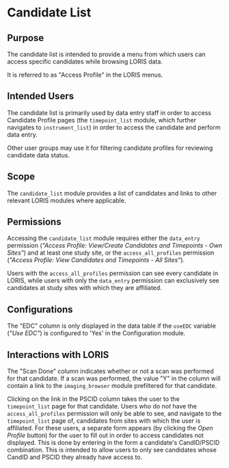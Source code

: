 # Candidate List

## Purpose

The candidate list is intended to provide a menu from which users
can access specific candidates while browsing LORIS data.

It is referred to as "Access Profile" in the LORIS menus.

## Intended Users

The candidate list is primarily used by data entry staff in order
to access Candidate Profile pages (the `timepoint_list` module,
which further navigates to `instrument_list`) in order to access
the candidate and perform data entry.

Other user groups may use it for filtering candidate profiles for
reviewing candidate data status.

## Scope

The `candidate_list` module provides a list of candidates and links
to other relevant LORIS modules where applicable.

## Permissions

Accessing the `candidate_list` module requires either the `data_entry`
permission (_"Access Profile: View/Create Candidates and Timepoints - Own Sites"_)
and at least one study site, or the `access_all_profiles`
permission (_"Access Profile: View Candidates and Timepoints - All Sites"_).

Users with the `access_all_profiles` permission can see every
candidate in LORIS, while users with only the `data_entry` permission
can exclusively see candidates at study sites with which they are affiliated.

## Configurations

The "EDC" column is only displayed in the data table if the `useEDC` variable
(_"Use EDC"_) is configured to 'Yes' in the Configuration module.

## Interactions with LORIS

The "Scan Done" column indicates whether or not a scan was performed
for that candidate. If a scan was performed, the value "Y" in the column
will contain a link to the `imaging_browser` module prefiltered for that candidate.

Clicking on the link in the PSCID column takes the user to the `timepoint_list`
page for that candidate. Users who do *not* have the `access_all_profiles`
permission will only be able to see, and navigate to the `timepoint_list` page of,
candidates from sites with which the user is affiliated. For these users, a
separate form appears (by clicking the _Open Profile_ button) for the user to fill
out in order to access candidates not displayed. This is done by entering in the
form a candidate's CandID/PSCID combination. This is intended to allow users
to only see candidates whose CandID and PSCID they already have access to.

